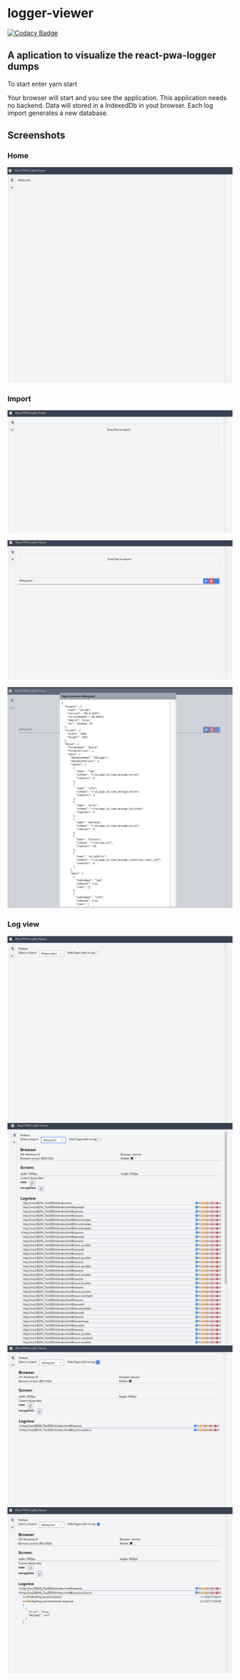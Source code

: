 # logger-viewer

[![Codacy Badge](https://app.codacy.com/project/badge/Grade/6dd262cfeb5b417a9c61e09a66d8699d)](https://www.codacy.com/gh/Nessiahs/logger-viewer/dashboard?utm_source=github.com&utm_medium=referral&utm_content=Nessiahs/logger-viewer&utm_campaign=Badge_Grade)

## A aplication to visualize the react-pwa-logger dumps

To start enter yarn start

Your browser will start and you see the application. This application needs no backend. Data will stored in a IndexedDb in yout browser. Each log import generates a new database.

## Screenshots

### Home

![Home](./screens/home.png "Home after start")

### Import

![Empty Import](./screens/import_1.png "Empty import page")

![Import with file](./screens/import_2.png "Import with file")

![Import preview](./screens/import_3.png "Preview of the file to impoer")

### Log view

![Empty view](./screens/view_1.png "Logview szart")
![Full log view](./screens/view_2.png "Log selected")
![Error only view](./screens/view_3.png "Only logs with a entry")
![Error detail view](./screens/view_4.png "Details for the log entry")
